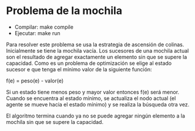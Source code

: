 
# Problema de la mochila

- Compilar: make compile
- Ejecutar: make run

Para resolver este problema se usa la estrategia de ascensión de colinas. Inicialmente se tiene la mochila vacía. Los sucesores de una mochila actual son el resultado de agregar exactamente un elemento sin que se supere la capacidad. Como es un problema de optimización se elige al estado sucesor e que tenga el mínimo valor de la siguiente función:

f(e) = peso(e) - valor(e)

Si un estado tiene menos peso y mayor valor entonces f(e) será menor. Cuando se encuentra al estado mínimo, se actualiza el nodo actual (el agente se mueve hacia el estado mínimo) y se realiza la búsqueda otra vez.

El algoritmo termina cuando ya no se puede agregar ningún elemento a la mochila sin que se supere la capacidad.

